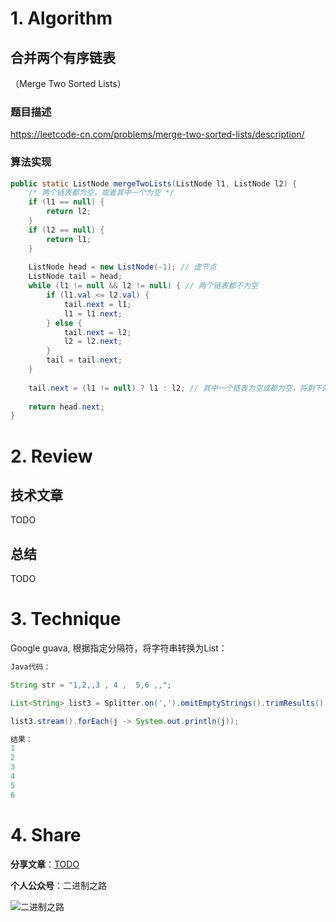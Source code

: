 # 1. Algorithm

## 合并两个有序链表

（Merge Two Sorted Lists）

### 题目描述

https://leetcode-cn.com/problems/merge-two-sorted-lists/description/

### 算法实现

```java
public static ListNode mergeTwoLists(ListNode l1, ListNode l2) {
	/* 两个链表都为空，或者其中一个为空 */
	if (l1 == null) {
		return l2;
	}
	if (l2 == null) {
		return l1;
	}
	
	ListNode head = new ListNode(-1); // 虚节点
	ListNode tail = head;
	while (l1 != null && l2 != null) { // 两个链表都不为空
		if (l1.val <= l2.val) {
			tail.next = l1;
			l1 = l1.next;
		} else {
			tail.next = l2;
			l2 = l2.next;
		}
		tail = tail.next;
	}
	
	tail.next = (l1 != null) ? l1 : l2; // 其中一个链表为空或都为空，将剩下的追加上去
	
	return head.next;
}
```

# 2. Review

## 技术文章

TODO

## 总结

TODO

# 3. Technique

Google guava, 根据指定分隔符，将字符串转换为List：


```java
Java代码：

String str = "1,2,,3 , 4 ,	5,6	,,";

List<String> list3 = Splitter.on(',').omitEmptyStrings().trimResults().splitToList(str);

list3.stream().forEach(j -> System.out.println(j));

结果：
1
2
3
4
5
6
```


# 4. Share

**分享文章**：[TODO](https://mp.weixin.qq.com/s/mf1mH-aGWgcC6v2R8ijE8A)

**个人公众号**：二进制之路

![二进制之路](https://note.youdao.com/yws/public/resource/c590ee50585156111cc240ca1943cebf/xmlnote/021950D7D8FC4A8E91B08CDBD68547F2/80591)

